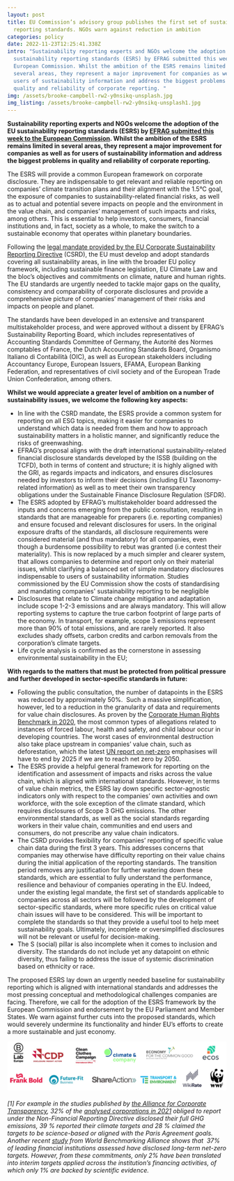 ```yaml
---
layout: post
title: EU Commission’s advisory group publishes the first set of sustainability
  reporting standards. NGOs warn against reduction in ambition
categories: policy
date: 2022-11-23T12:25:41.338Z
intro: "Sustainability reporting experts and NGOs welcome the adoption of the EU
  sustainability reporting standards (ESRS) by EFRAG submitted this week to the
  European Commission. Whilst the ambition of the ESRS remains limited in
  several areas, they represent a major improvement for companies as well as for
  users of sustainability information and address the biggest problems in
  quality and reliability of corporate reporting. "
img: /assets/brooke-campbell-rw2-y0nsikq-unsplash.jpg
img_listing: /assets/brooke-campbell-rw2-y0nsikq-unsplash1.jpg
---
```

**Sustainability reporting experts and NGOs welcome the adoption of the EU sustainability reporting standards (ESRS) by [EFRAG submitted this week to the European Commission](https://www.efrag.org/Assets/Download?assetUrl=/sites/webpublishing/SiteAssets/final_EFRAG+Draft+Press+Release+.pdf). Whilst the ambition of the ESRS remains limited in several areas, they represent a major improvement for companies as well as for users of sustainability information and address the biggest problems in quality and reliability of corporate reporting.** 

The ESRS will provide a common European framework on corporate disclosure. They are indispensable to get relevant and reliable reporting on companies’ climate transition plans and their alignment with the 1.5°C goal, the exposure of companies to sustainability-related financial risks, as well as to actual and potential severe impacts on people and the environment in the value chain, and companies’ management of such impacts and risks, among others. This is essential to help investors, consumers, financial institutions and, in fact, society as a whole, to make the switch to a sustainable economy that operates within planetary boundaries.

Following the [legal mandate provided by the EU Corporate Sustainability Reporting Directive](https://www.allianceforcorporatetransparency.org/news/the-eu-parliament-confirms-new-transparency-obligations-for-companies-on-sustainability-and-starts-the-clock-for-mandatory-reporting.html) (CSRD), the EU must develop and adopt standards covering all sustainability areas, in line with the broader EU policy framework, including sustainable finance legislation, EU Climate Law and the bloc’s objectives and commitments on climate, nature and human rights. The EU standards are urgently needed to tackle major gaps on the quality, consistency and comparability of corporate disclosures and provide a comprehensive picture of companies’ management of their risks and impacts on people and planet. 

The standards have been developed in an extensive and transparent multistakeholder process, and were approved without a dissent by EFRAG’s Sustainability Reporting Board, which includes representatives of Accounting Standards Committee of Germany, the Autorité des Normes comptables of France, the Dutch Accounting Standards Board, Organismo Italiano di Contabilità (OIC), as well as European stakeholders including Accountancy Europe, European Issuers, EFAMA, European Banking Federation, and representatives of civil society and of the European Trade Union Confederation, among others. 

**Whilst we would appreciate a greater level of ambition on a number of sustainability issues, we welcome the following key aspects:**

* In line with the CSRD mandate, the ESRS provide a common system for reporting on all ESG topics, making it easier for companies to understand which data is needed from them and how to approach sustainability matters in a holistic manner, and significantly reduce the risks of greenwashing. 
* EFRAG’s proposal aligns with the draft international sustainability-related financial disclosure standards developed by the ISSB (building on the TCFD), both in terms of content and structure; it is highly aligned with the GRI, as regards impacts and indicators, and ensures disclosures needed by investors to inform their decisions (including EU Taxonomy-related information) as well as to meet their own transparency obligations under the Sustainable Finance Disclosure Regulation (SFDR).
* The ESRS adopted by EFRAG’s multistakeholder board addressed the inputs and concerns emerging from the public consultation, resulting in standards that are manageable for preparers (i.e. reporting companies) and ensure focused and relevant disclosures for users. In the original exposure drafts of the standards, all disclosure requirements were considered material (and thus mandatory) for all companies, even though a burdensome possibility to rebut was granted (i.e contest their materiality). This is now replaced by a much simpler and clearer system, that allows companies to determine and report only on their material issues, whilst clarifying a balanced set of simple mandatory disclosures indispensable to users of sustainability information. Studies commissioned by the EU Commission show the costs of standardising and mandating companies' sustainability reporting to be negligible
* Disclosures that relate to Climate change mitigation and adaptation include scope 1-2-3 emissions and are always mandatory. This will allow reporting systems to capture the true carbon footprint of large parts of the economy. In transport, for example, scope 3 emissions represent more than 90% of total emissions, and are rarely reported. It also excludes shady offsets, carbon credits and carbon removals from the corporation’s climate targets.
* Life cycle analysis is confirmed as the cornerstone in assessing environmental sustainability in the EU; 

**With regards to the matters that must be protected from political pressure and further developed in sector-specific standards in future:**

* Following the public consultation, the number of datapoints in the ESRS was reduced by approximately 50%.  Such a massive simplification, however, led to a reduction in the granularity of data and requirements for value chain disclosures. As proven by the [Corporate Human Rights Benchmark in 2020](https://assets.worldbenchmarkingalliance.org/app/uploads/2020/11/WBA-2020-CHRB-Key-Findings-Report.pdf), the most common types of allegations related to instances of forced labour, health and safety, and child labour occur in developing countries. The worst cases of environmental destruction also take place upstream in companies’ value chain, such as deforestation, which the latest [UN report on net-zero](https://www.un.org/sites/un2.un.org/files/high-level_expert_group_n7b.pdf?_gl=1*ydadz3*_ga*MTQxNDA4NzEzLjE2NjgwNzU5NjA.*_ga_TK9BQL5X7Z*MTY2OTEwODQ3MC4zLjAuMTY2OTEwODQ3MC4wLjAuMA..) emphasises will have to end by 2025 if we are to reach net zero by 2050. 
* The ESRS provide a helpful general framework for reporting on the identification and assessment of impacts and risks across the value chain, which is aligned with international standards. However, in terms of value chain metrics, the ESRS lay down specific sector-agnostic indicators only with respect to the companies’ own activities and own workforce, with the sole exception of the climate standard, which requires disclosures of Scope 3 GHG emissions. The other environmental standards, as well as the social standards regarding workers in their value chain, communities and end users and consumers, do not prescribe any value chain indicators.
* The CSRD provides flexibility for companies’ reporting of specific value chain data during the first 3 years. This addresses concerns that companies may otherwise have difficulty reporting on their value chains during the initial application of the reporting standards. The transition period removes any justification for further watering down these standards, which are essential to fully understand the performance, resilience and behaviour of companies operating in the EU. Indeed, under the existing legal mandate, the first set of standards applicable to companies across all sectors will be followed by the development of sector-specific standards, where more specific rules on critical value chain issues will have to be considered. This will be important to complete the standards so that they provide a useful tool to help meet sustainability goals. Ultimately, incomplete or oversimplified disclosures will not be relevant or useful for decision-making.
* The S (social) pillar is also incomplete when it comes to inclusion and diversity. The standards do not include yet any datapoint on ethnic diversity, thus failing to address the issue of systemic discrimination based on ethnicity or race.

The proposed ESRS lay down an urgently needed baseline for sustainability reporting which is aligned with international standards and addresses the most pressing conceptual and methodological challenges companies are facing. Therefore, we call for the adoption of the ESRS framework by the European Commission and endorsement by the EU Parliament and Member States. We warn against further cuts into the proposed standards, which would severely undermine its functionality and hinder EU’s efforts to create a more sustainable and just economy. 

![](/assets/logos-esrs-pr-1-.jpg)

###### \[1] For example in the studies published by [the Alliance for Corporate Transparency](http://www.allianceforcorporatetransparency.org/), 32% of the [analysed corporations in 2021](https://www.allianceforcorporatetransparency.org/news/new-data-on-companies-climate-and-human-rights-disclosures-lessons-for-the-eu-reform.html) obliged to report under the Non-Financial Reporting Directive disclosed their full GHG emissions, 39 % reported their climate targets and 28 % claimed the targets to be science-based or aligned with the Paris Agreement goals. Another recent [study](https://www.worldbenchmarkingalliance.org/publication/financial-system/) from World Benchmarking Alliance shows that  37% of leading financial institutions assessed have disclosed long-term net-zero targets. However, from these commitments, only 2% have been translated into interim targets applied across the institution’s financing activities, of which only 1% are backed by scientific evidence.